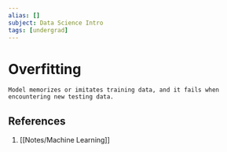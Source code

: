 ```yaml
---
alias: []
subject: Data Science Intro
tags: [undergrad]
---
```

# Overfitting


```ad-note
Model memorizes or imitates training data, and it fails when encountering new testing data.
```

## References
1. [[Notes/Machine Learning]]